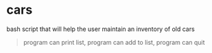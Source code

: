 # cars
bash script that will help the user maintain an inventory of old cars
>program can print list,
>program can add to list,
>program can quit
